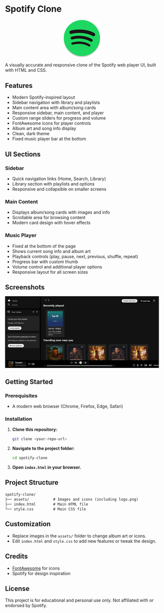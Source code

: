 # Spotify Clone

<p align="center">
  <img src="assets/logo.png" alt="Spotify Logo" width="120" />
</p>

A visually accurate and responsive clone of the Spotify web player UI, built with HTML and CSS.

## Features
- Modern Spotify-inspired layout
- Sidebar navigation with library and playlists
- Main content area with album/song cards
- Responsive sidebar, main content, and player
- Custom range sliders for progress and volume
- FontAwesome icons for player controls
- Album art and song info display
- Clean, dark theme
- Fixed music player bar at the bottom

## UI Sections

### Sidebar
- Quick navigation links (Home, Search, Library)
- Library section with playlists and options
- Responsive and collapsible on smaller screens

### Main Content
- Displays album/song cards with images and info
- Scrollable area for browsing content
- Modern card design with hover effects

### Music Player
- Fixed at the bottom of the page
- Shows current song info and album art
- Playback controls (play, pause, next, previous, shuffle, repeat)
- Progress bar with custom thumb
- Volume control and additional player options
- Responsive layout for all screen sizes

## Screenshots
![Screenshot](assets/image.png)

## Getting Started

### Prerequisites
- A modern web browser (Chrome, Firefox, Edge, Safari)

### Installation
1. **Clone this repository:**
   ```bash
   git clone <your-repo-url>
   ```
2. **Navigate to the project folder:**
   ```bash
   cd spotify-clone
   ```
3. **Open `index.html` in your browser.**

## Project Structure
```
spotify-clone/
├── assets/           # Images and icons (including logo.png)
├── index.html        # Main HTML file
└── style.css         # Main CSS file
```

## Customization
- Replace images in the `assets/` folder to change album art or icons.
- Edit `index.html` and `style.css` to add new features or tweak the design.

## Credits
- [FontAwesome](https://fontawesome.com/) for icons
- Spotify for design inspiration

## License
This project is for educational and personal use only. Not affiliated with or endorsed by Spotify. 